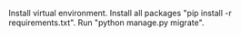 Install virtual environment.
Install all packages "pip install -r requirements.txt".
Run "python manage.py migrate".
